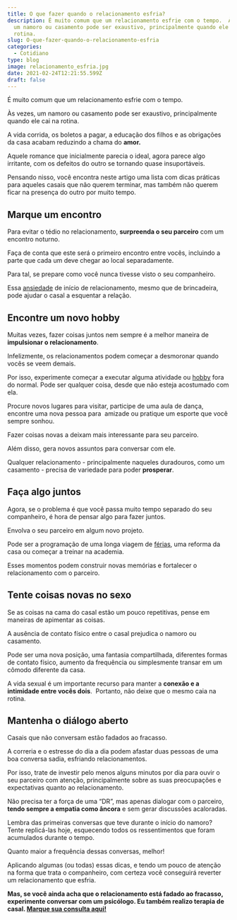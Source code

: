 ```yaml
---
title: O que fazer quando o relacionamento esfria?
description: É muito comum que um relacionamento esfrie com o tempo.  Às vezes,
  um namoro ou casamento pode ser exaustivo, principalmente quando ele cai na
  rotina.
slug: O-que-fazer-quando-o-relacionamento-esfria
categories:
  - Cotidiano
type: blog
image: relacionamento_esfria.jpg
date: 2021-02-24T12:21:55.599Z
draft: false
---
```


É muito comum que um relacionamento esfrie com o tempo.

Às vezes, um namoro ou casamento pode ser exaustivo, principalmente quando ele cai na rotina.

A vida corrida, os boletos a pagar, a educação dos filhos e as obrigações da casa acabam reduzindo a chama do **amor.**

Aquele romance que inicialmente parecia o ideal, agora parece algo irritante, com os defeitos do outro se tornando quase insuportáveis.

Pensando nisso, você encontra neste artigo uma lista com dicas práticas para aqueles casais que não querem terminar, mas também não querem ficar na presença do outro por muito tempo.

## Marque um encontro

Para evitar o tédio no relacionamento, **surpreenda o seu parceiro** com um encontro noturno.

Faça de conta que este será o primeiro encontro entre vocês, incluindo a parte que cada um deve chegar ao local separadamente.

Para tal, se prepare como você nunca tivesse visto o seu companheiro.

Essa [ansiedade](https://yuribusin.com.br/diferenca-estresse-ansiedade-depressao/) de início de relacionamento, mesmo que de brincadeira, pode ajudar o casal a esquentar a relação.

## Encontre um novo hobby

Muitas vezes, fazer coisas juntos nem sempre é a melhor maneira de **impulsionar o relacionamento**.

Infelizmente, os relacionamentos podem começar a desmoronar quando vocês se veem demais.

Por isso, experimente começar a executar alguma atividade ou [hobby](https://yuribusin.com.br/yuri-busin-na-midia/ocupar-a-mente-uma-boa-opcao-na-pandemia/) fora do normal. Pode ser qualquer coisa, desde que não esteja acostumado com ela.

Procure novos lugares para visitar, participe de uma aula de dança, encontre uma nova pessoa para  amizade ou pratique um esporte que você sempre sonhou.

Fazer coisas novas a deixam mais interessante para seu parceiro.

Além disso, gera novos assuntos para conversar com ele.

Qualquer relacionamento - principalmente naqueles duradouros, como um casamento - precisa de variedade para poder **prosperar**.

## Faça algo juntos

Agora, se o problema é que você passa muito tempo separado do seu companheiro, é hora de pensar algo para fazer juntos.

Envolva o seu parceiro em algum novo projeto.

Pode ser a programação de uma longa viagem de [férias](https://yuribusin.com.br/volta-ao-trabalho/), uma reforma da casa ou começar a treinar na academia.

Esses momentos podem construir novas memórias e fortalecer o relacionamento com o parceiro.

## Tente coisas novas no sexo

Se as coisas na cama do casal estão um pouco repetitivas, pense em maneiras de apimentar as coisas.

A ausência de contato físico entre o casal prejudica o namoro ou casamento.

Pode ser uma nova posição, uma fantasia compartilhada, diferentes formas de contato físico, aumento da frequência ou simplesmente transar em um cômodo diferente da casa.

A vida sexual é um importante recurso para manter a **conexão e a intimidade entre vocês dois**.  Portanto, não deixe que o mesmo caia na rotina.

## Mantenha o diálogo aberto

Casais que não conversam estão fadados ao fracasso.

A correria e o estresse do dia a dia podem afastar duas pessoas de uma boa conversa sadia, esfriando relacionamentos.

Por isso, trate de investir pelo menos alguns minutos por dia para ouvir o seu parceiro com atenção, principalmente sobre as suas preocupações e expectativas quanto ao relacionamento.

Não precisa ter a força de uma “DR”, mas apenas dialogar com o parceiro, **tendo sempre a empatia como âncora** e sem gerar discussões acaloradas.

Lembra das primeiras conversas que teve durante o início do namoro? Tente replicá-las hoje, esquecendo todos os ressentimentos que foram acumulados durante o tempo.

Quanto maior a frequência dessas conversas, melhor!

Aplicando algumas (ou todas) essas dicas, e tendo um pouco de atenção na forma que trata o companheiro, com certeza você conseguirá reverter um relacionamento que esfria.

**Mas, se você ainda acha que o relacionamento está fadado ao fracasso, experimente conversar com um psicólogo. Eu também realizo terapia de casal. [Marque sua consulta aqui!](https://yuribusin.com.br/contato/)**
